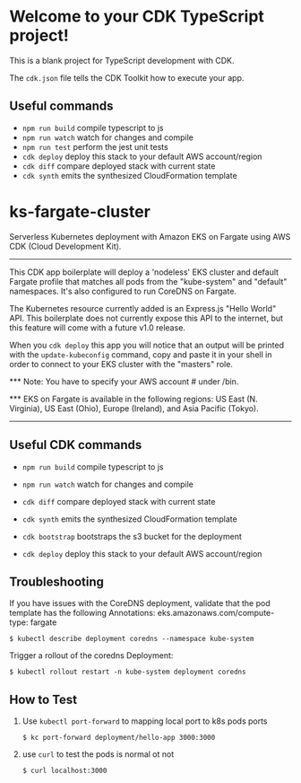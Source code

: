 # Welcome to your CDK TypeScript project!

This is a blank project for TypeScript development with CDK.

The `cdk.json` file tells the CDK Toolkit how to execute your app.

## Useful commands

- `npm run build` compile typescript to js
- `npm run watch` watch for changes and compile
- `npm run test` perform the jest unit tests
- `cdk deploy` deploy this stack to your default AWS account/region
- `cdk diff` compare deployed stack with current state
- `cdk synth` emits the synthesized CloudFormation template

# ks-fargate-cluster

Serverless Kubernetes deployment with Amazon EKS on Fargate using AWS CDK (Cloud Development Kit).

---

This CDK app boilerplate will deploy a 'nodeless' EKS cluster and default Fargate profile that matches all pods from the "kube-system" and "default" namespaces. It's also configured to run CoreDNS on Fargate.

The Kubernetes resource currently added is an Express.js "Hello World" API. This boilerplate does not currently expose this API to the internet, but this feature will come with a future v1.0 release.

When you `cdk deploy` this app you will notice that an output will be printed with the `update-kubeconfig` command, copy and paste it in your shell in order to connect to your EKS cluster with the "masters" role.

\*\*\* Note: You have to specify your AWS account # under /bin.

\*\*\* EKS on Fargate is available in the following regions: US East (N. Virginia), US East (Ohio), Europe (Ireland), and Asia Pacific (Tokyo).

---

## Useful CDK commands

- `npm run build` compile typescript to js
- `npm run watch` watch for changes and compile

- `cdk diff` compare deployed stack with current state
- `cdk synth` emits the synthesized CloudFormation template
- `cdk bootstrap` bootstraps the s3 bucket for the deployment
- `cdk deploy` deploy this stack to your default AWS account/region

## Troubleshooting

If you have issues with the CoreDNS deployment, validate that the pod template has the following Annotations:
eks.amazonaws.com/compute-type: fargate

    $ kubectl describe deployment coredns --namespace kube-system

Trigger a rollout of the coredns Deployment:

    $ kubectl rollout restart -n kube-system deployment coredns

## How to Test

1.  Use `kubectl port-forward` to mapping local port to k8s pods ports

        $ kc port-forward deployment/hello-app 3000:3000

2.  use `curl` to test the pods is normal ot not

        $ curl localhost:3000
